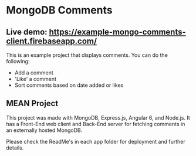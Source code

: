 # MongoDB Comments

## Live demo: https://example-mongo-comments-client.firebaseapp.com/

This is an example project that displays comments. You can do the following:

- Add a comment
- 'Like' a comment
- Sort comments based on date added or likes

## MEAN Project

This project was made with MongoDB, Express.js, Angular 6, and Node.js. It has a Front-End web client and Back-End server for fetching comments in an externally hosted MongoDB.

Please check the ReadMe's in each app folder for deployment and further details.